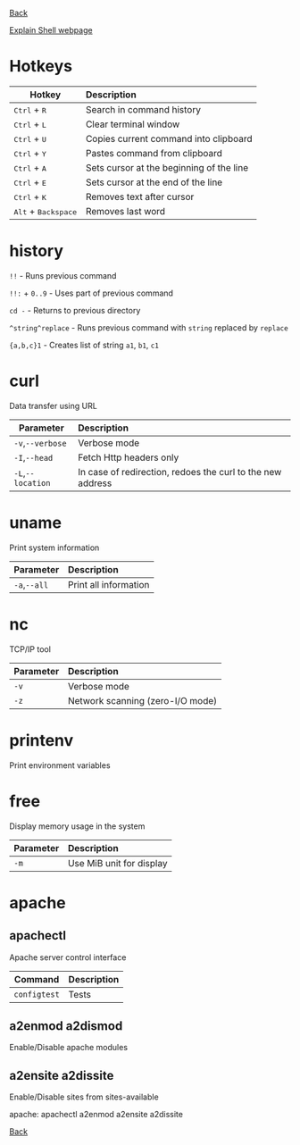 [Back](../README.md)

[Explain Shell webpage](http://explainshell.com/)

# Hotkeys
Hotkey | Description
---|:---
<kbd>Ctrl</kbd> + <kbd>R</kbd> | Search in command history
<kbd>Ctrl</kbd> + <kbd>L</kbd> | Clear terminal window
<kbd>Ctrl</kbd> + <kbd>U</kbd> | Copies current command into clipboard
<kbd>Ctrl</kbd> + <kbd>Y</kbd> | Pastes command from clipboard
<kbd>Ctrl</kbd> + <kbd>A</kbd> | Sets cursor at the beginning of the line
<kbd>Ctrl</kbd> + <kbd>E</kbd> | Sets cursor at the end of the line
<kbd>Ctrl</kbd> + <kbd>K</kbd> | Removes text after cursor
<kbd>Alt</kbd> + <kbd>Backspace</kbd> | Removes last word

# history

`!!` - Runs previous command

`!!:` + `0..9` - Uses part of previous command

`cd -` - Returns to previous directory

`^string^replace` - Runs previous command with `string` replaced by `replace`

`{a,b,c}1` - Creates list of string `a1`, `b1`, `c1`

# curl
Data transfer using URL

Parameter | Description
---|:---
`-v`,`--verbose` | Verbose mode
`-I`,`--head` | Fetch Http headers only
`-L`,`--location` | In case of redirection, redoes the curl to the new address

# uname
Print system information

Parameter | Description
---|:---
`-a`,`--all` | Print all information

# nc
TCP/IP tool

Parameter | Description
---|:---
`-v` | Verbose mode
`-z` | Network scanning (zero-I/O mode)

# printenv
Print environment variables

# free
Display memory usage in the system

Parameter | Description
---|:---
`-m` | Use MiB unit for display

# apache

## apachectl
Apache server control interface

Command | Description
---|:---
`configtest` | Tests

## a2enmod a2dismod
Enable/Disable apache modules

## a2ensite a2dissite
Enable/Disable sites from sites-available

apache: apachectl a2enmod a2ensite a2dissite

[Back](../README.md)
